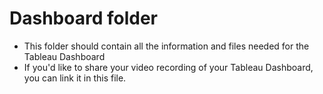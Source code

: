 # Dashboard folder

- This folder should contain all the information and files needed for the Tableau Dashboard
- If you'd like to share your video recording of your Tableau Dashboard, you can link it in this file.